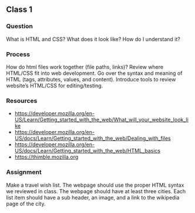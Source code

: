 ## Class 1

### Question
What is HTML and CSS? What does it look like? How do I understand it?

### Process
How do html files work together (file paths, links)? Review where HTML/CSS fit into web development. Go over the syntax and meaning of HTML (tags, attributes, values, and content). Introduce tools to review website’s HTML/CSS for editing/testing.

### Resources
- https://developer.mozilla.org/en-US/Learn/Getting_started_with_the_web/What_will_your_website_look_like
- https://developer.mozilla.org/en-US/docs/Learn/Getting_started_with_the_web/Dealing_with_files
- https://developer.mozilla.org/en-US/docs/Learn/Getting_started_with_the_web/HTML_basics
- https://thimble.mozilla.org 

### Assignment
Make a travel wish list. The webpage should use the proper HTML syntax we reviewed in class. The webpage should have at least three cities. Each list item should have a sub header, an image, and a link to the wikipedia page of the city.
